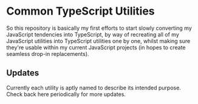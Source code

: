 # Common TypeScript Utilities

So this repository is basically my first efforts to start slowly converting my JavaScript tendencies into TypeScript, by way of recreating all of my JavaScript utilities into TypeScript utilities one by one, whilst making sure they're usable within my current JavaScript projects (in hopes to create seamless drop-in replacements).

## Updates

Currently each utility is aptly named to describe its intended purpose. Check back here periodically for more updates.

